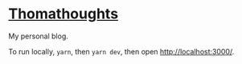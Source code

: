 # [Thomathoughts](https://thomathoughts.vercel.app/)

My personal blog.

To run locally, `yarn`, then `yarn dev`, then open [http://localhost:3000/](http://localhost:3000/).
